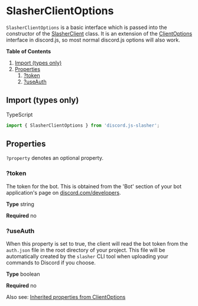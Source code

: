 # SlasherClientOptions
`SlasherClientOptions` is a basic interface which is passed into the constructor of the [SlasherClient](./SlasherClient.md) class. It is an extension of the [ClientOptions](https://discord.js.org/#/docs/main/stable/typedef/ClientOptions) interface in discord.js, so most normal discord.js options will also work.

**Table of Contents**
1. [Import (types only)](#import-types-only)
2. [Properties](#properties)
    1. [?token](#token)
    2. [?useAuth](#useauth)

## Import (types only)
TypeScript
```typescript
import { SlasherClientOptions } from 'discord.js-slasher';
```

## Properties
`?property` denotes an optional property.

### ?token
The token for the bot. This is obtained from the 'Bot' section of your bot application's page on [discord.com/developers](https://discord.com/developers).

**Type**
string

**Required** no


### ?useAuth
When this property is set to true, the client will read the bot token from the `auth.json` file in the root directory of your project. This file will be automatically created by the `slasher` CLI tool when uploading your commands to Discord if you choose.

**Type**
boolean

**Required** no

Also see: [Inherited properties from ClientOptions](https://discord.js.org/#/docs/main/stable/typedef/ClientOptions)